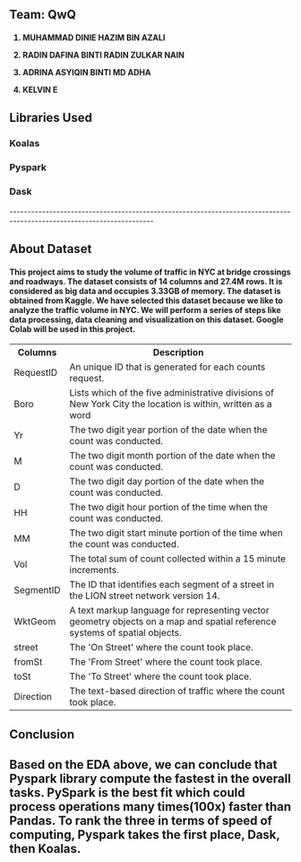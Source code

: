 <h2>Team: QwQ</h2>
<h4>

1.   MUHAMMAD DINIE HAZIM BIN AZALI

2.   RADIN DAFINA BINTI RADIN ZULKAR NAIN

3.   ADRINA ASYIQIN BINTI MD ADHA

4.   KELVIN E
</h4>

<h2>Libraries Used</h2>

<h3>Koalas</h3>
<h3>Pyspark</h3>
<h3>Dask</h3>
----------------------------------------------------------------------------------------------------------------------

<h2>About Dataset</h2>
<h4>
This project aims to study the volume of traffic in NYC at bridge crossings and roadways. The dataset consists of 14 columns and 27.4M rows. It is considered as big data and occupies 3.33GB of memory. The dataset is obtained from Kaggle. We have selected this dataset because we like to analyze the traffic volume in NYC. We will perform a series of steps like data processing, data cleaning and visualization on this dataset. Google Colab will be used in this project.
</h4>
<table>
  <tr>
    <th>Columns</th>
    <th>Description</th>
  </tr>
  <tr>
    <td>RequestID</td>
    <td>An unique ID that is generated for each counts request.</td>
  </tr>
  <tr>
    <td>Boro</td>
    <td>Lists which of the five administrative divisions of New York City the location is within, written as a word</td>
  </tr>
  <tr>
    <td>Yr</td>
    <td>The two digit year portion of the date when the count was conducted.</td>
  </tr>
  <tr>
    <td>M</td>
    <td>The two digit month portion of the date when the count was conducted.</td>
  </tr>
  <tr>
    <td>D</td>
    <td>The two digit day portion of the date when the count was conducted.</td>
  </tr>
  <tr>
    <td>HH</td>
    <td>The two digit hour portion of the time when the count was conducted.</td>
  </tr>
    <tr>
    <td>MM</td>
    <td>The two digit start minute portion of the time when the count was conducted.</td>
  </tr>
    <tr>
    <td>Vol</td>
    <td>The total sum of count collected within a 15 minute increments.</td>
  </tr>
    <tr>
    <td>SegmentID</td>
    <td>The ID that identifies each segment of a street in the LION street network version 14.</td>
  </tr>
  <tr>
    <td>WktGeom</td>
    <td>A text markup language for representing vector geometry objects on a map and spatial reference systems of spatial objects.</td>
  </tr>
  <tr>
    <td>street</td>
    <td>The 'On Street' where the count took place.</td>
  </tr>
  <tr>
    <td>fromSt</td>
    <td>The 'From Street' where the count took place.</td>
  </tr>
  <tr>
    <td>toSt</td>
    <td>The 'To Street' where the count took place.</td>
  </tr>
  <tr>
    <td>Direction</td>
    <td>The text-based direction of traffic where the count took place.</td>
  </tr>
 
    
</table>

<h2>Conclusion<h/2>

<h4>
<p>
Based on the EDA above, we can conclude that Pyspark library compute the fastest in the overall tasks. PySpark is the best fit which could process operations many times(100x) faster than Pandas. To rank the three in terms of speed of computing, Pyspark takes the first place, Dask, then Koalas.
</p>
</h4>
